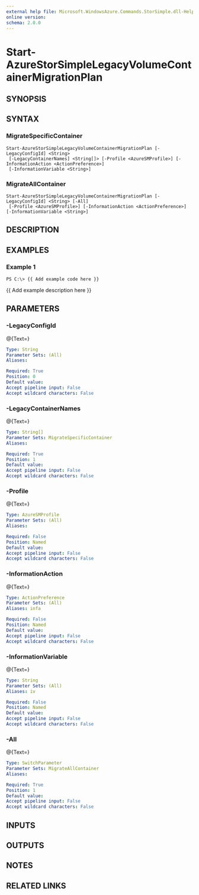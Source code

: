 ```yaml
---
external help file: Microsoft.WindowsAzure.Commands.StorSimple.dll-Help.xml
online version: 
schema: 2.0.0
---
```


# Start-AzureStorSimpleLegacyVolumeContainerMigrationPlan
## SYNOPSIS

## SYNTAX

### MigrateSpecificContainer
```
Start-AzureStorSimpleLegacyVolumeContainerMigrationPlan [-LegacyConfigId] <String>
 [-LegacyContainerNames] <String[]> [-Profile <AzureSMProfile>] [-InformationAction <ActionPreference>]
 [-InformationVariable <String>]
```

### MigrateAllContainer
```
Start-AzureStorSimpleLegacyVolumeContainerMigrationPlan [-LegacyConfigId] <String> [-All]
 [-Profile <AzureSMProfile>] [-InformationAction <ActionPreference>] [-InformationVariable <String>]
```

## DESCRIPTION

## EXAMPLES

### Example 1
```
PS C:\> {{ Add example code here }}
```

{{ Add example description here }}

## PARAMETERS

### -LegacyConfigId
@{Text=}

```yaml
Type: String
Parameter Sets: (All)
Aliases: 

Required: True
Position: 0
Default value: 
Accept pipeline input: False
Accept wildcard characters: False
```

### -LegacyContainerNames
@{Text=}

```yaml
Type: String[]
Parameter Sets: MigrateSpecificContainer
Aliases: 

Required: True
Position: 1
Default value: 
Accept pipeline input: False
Accept wildcard characters: False
```

### -Profile
@{Text=}

```yaml
Type: AzureSMProfile
Parameter Sets: (All)
Aliases: 

Required: False
Position: Named
Default value: 
Accept pipeline input: False
Accept wildcard characters: False
```

### -InformationAction
@{Text=}

```yaml
Type: ActionPreference
Parameter Sets: (All)
Aliases: infa

Required: False
Position: Named
Default value: 
Accept pipeline input: False
Accept wildcard characters: False
```

### -InformationVariable
@{Text=}

```yaml
Type: String
Parameter Sets: (All)
Aliases: iv

Required: False
Position: Named
Default value: 
Accept pipeline input: False
Accept wildcard characters: False
```

### -All
@{Text=}

```yaml
Type: SwitchParameter
Parameter Sets: MigrateAllContainer
Aliases: 

Required: True
Position: 1
Default value: 
Accept pipeline input: False
Accept wildcard characters: False
```

## INPUTS

## OUTPUTS

## NOTES

## RELATED LINKS

